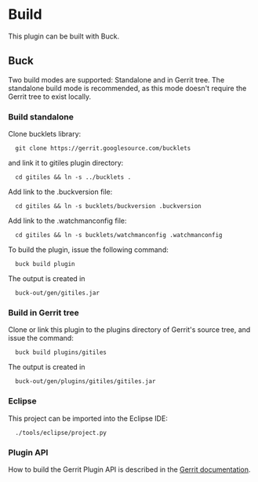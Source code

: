Build
=====

This plugin can be built with Buck.

Buck
----

Two build modes are supported: Standalone and in Gerrit tree.
The standalone build mode is recommended, as this mode doesn't require
the Gerrit tree to exist locally.


### Build standalone

Clone bucklets library:

```
  git clone https://gerrit.googlesource.com/bucklets

```
and link it to gitiles plugin directory:

```
  cd gitiles && ln -s ../bucklets .
```

Add link to the .buckversion file:

```
  cd gitiles && ln -s bucklets/buckversion .buckversion
```

Add link to the .watchmanconfig file:

```
  cd gitiles && ln -s bucklets/watchmanconfig .watchmanconfig
```

To build the plugin, issue the following command:

```
  buck build plugin
```

The output is created in

```
  buck-out/gen/gitiles.jar
```

### Build in Gerrit tree

Clone or link this plugin to the plugins directory of Gerrit's source
tree, and issue the command:

```
  buck build plugins/gitiles
```

The output is created in

```
  buck-out/gen/plugins/gitiles/gitiles.jar
```

### Eclipse

This project can be imported into the Eclipse IDE:

```
  ./tools/eclipse/project.py
```

### Plugin API

How to build the Gerrit Plugin API is described in the [Gerrit
documentation](../../../Documentation/dev-buck.html#_extension_and_plugin_api_jar_files).

